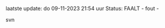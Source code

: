 laatste update: 
do 09-11-2023 21:54   uur 
Status: FAALT - fout - 
<div class="service R">svn</div>